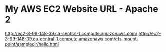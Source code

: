 # My AWS EC2 Website URL - Apache 2
http://ec2-3-99-148-39.ca-central-1.compute.amazonaws.com/
http://ec2-3-99-148-39.ca-central-1.compute.amazonaws.com/efs-mount-point/sampledir/hello.html
